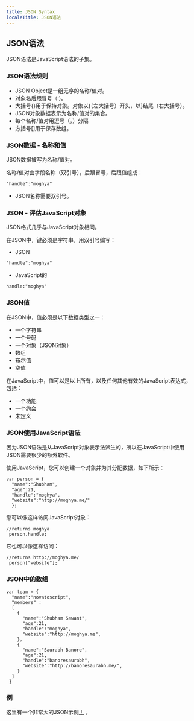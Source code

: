 ```yaml
---
title: JSON Syntax
localeTitle: JSON语法
---
```

## JSON语法

JSON语法是JavaScript语法的子集。

### JSON语法规则

*   JSON Object是一组无序的名称/值对。
*   对象名后跟冒号（:)。
*   大括号{}用于保持对象。对象以{（左大括号）开头，以}结尾（右大括号）。
*   JSON对象数据表示为名称/值对的集合。
*   每个名称/值对用逗号（，）分隔
*   方括号\[\]用于保存数组。

### JSON数据 - 名称和值

JSON数据被写为名称/值对。

名称/值对由字段名称（双引号），后跟冒号，后跟值组成：
```
"handle":"moghya" 
```

*   JSON名称需要双引号。

### JSON - 评估JavaScript对象

JSON格式几乎与JavaScript对象相同。

在JSON中，键必须是字符串，用双引号编写：

*   JSON
```
"handle":"moghya" 
```

*   JavaScript的
```
handle:"moghya" 
```

### JSON值

在JSON中，值必须是以下数据类型之一：

*   一个字符串
*   一个号码
*   一个对象（JSON对象）
*   数组
*   布尔值
*   空值

在JavaScript中，值可以是以上所有，以及任何其他有效的JavaScript表达式，包括：

*   一个功能
*   一个约会
*   未定义

### JSON使用JavaScript语法

因为JSON语法是从JavaScript对象表示法派生的，所以在JavaScript中使用JSON需要很少的额外软件。

使用JavaScript，您可以创建一个对象并为其分配数据，如下所示：
```
var person = { 
  "name":"Shubham", 
  "age":21, 
  "handle":"moghya", 
  "website":"http://moghya.me/" 
  }; 
```

您可以像这样访问JavaScript对象：
```
//returns moghya 
 person.handle; 
```

它也可以像这样访问：
```
//returns http://moghya.me/ 
 person["website"]; 
```

### JSON中的数组
```
var team = { 
  "name":"novatoscript", 
  "members" : 
  [ 
    { 
      "name":"Shubham Sawant", 
      "age":21, 
      "handle":"moghya", 
      "website":"http://moghya.me", 
    }, 
    { 
      "name":"Saurabh Banore", 
      "age":21, 
      "handle":"banoresaurabh", 
      "website":"http://banoresaurabh.me/", 
    } 
  ] 
 } 
```

### 例

这里有一个非常大的JSON示例[！](http://moghya.me/js/profile.json) 。